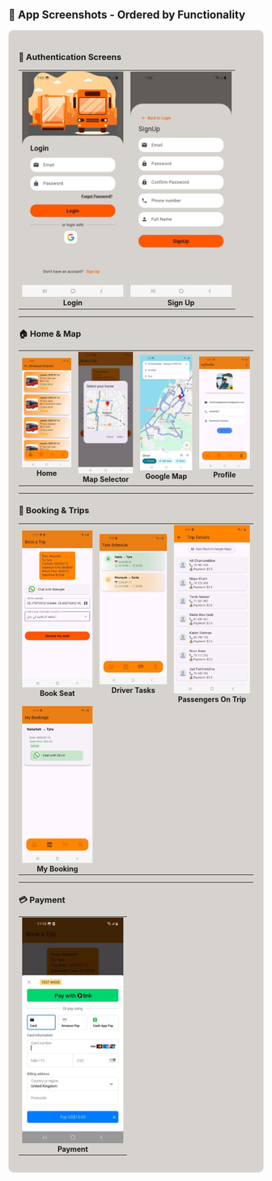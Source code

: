 ## 📱 App Screenshots - Ordered by Functionality

<div style="background-color:#D6D3CE; padding:20px; border-radius:10px;">

### 🔐 Authentication Screens

<table>
<tr>
  <td align="center"><img src="assets/images/login_.jpg" width="200"><br><b>Login</b></td>
  <td align="center"><img src="assets/images/signup.jpg" width="200"><br><b>Sign Up</b></td>
</tr>
</table>

---

### 🏠 Home & Map

<table>
<tr>
  <td align="center"><img src="assets/images/home.jpg" width="200"><br><b>Home</b></td>
  <td align="center"><img src="assets/images/mapSelector.jpg" width="200"><br><b>Map Selector</b></td>
  <td align="center"><img src="assets/images/googleMap.jpg" width="200"><br><b>Google Map</b></td>
  <td align="center"><img src="assets/images/profile.jpg" width="200"><br><b>Profile</b></td>
</tr>
</table>

---

### 🎫 Booking & Trips

<table>
<tr>
  <td align="center"><img src="assets/images/bookSeat.jpg" width="200"><br><b>Book Seat</b></td>
  <td align="center"><img src="assets/images/drivertasks.jpg" width="200"><br><b>Driver Tasks</b></td>
  <td align="center"><img src="assets/images/passengersOnTrip.jpg" width="200"><br><b>Passengers On Trip</b></td>
</tr>
<tr>
  <td align="center"><img src="assets/images/myBooking.jpg" width="200"><br><b>My Booking</b></td>
  <td></td>
  <td></td>
</tr>
</table>

---

### 💳 Payment

<table>
<tr>
  <td align="center"><img src="assets/images/payment.jpg" width="200"><br><b>Payment</b></td>
</tr>
</table>

</div>
